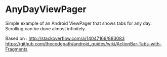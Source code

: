 AnyDayViewPager
===============

Simple example of an Android ViewPager that shows tabs for any day. Scrolling can be done almost infinitely.

Based on :
http://stackoverflow.com/a/14047169/883083
https://github.com/thecodepath/android_guides/wiki/ActionBar-Tabs-with-Fragments
